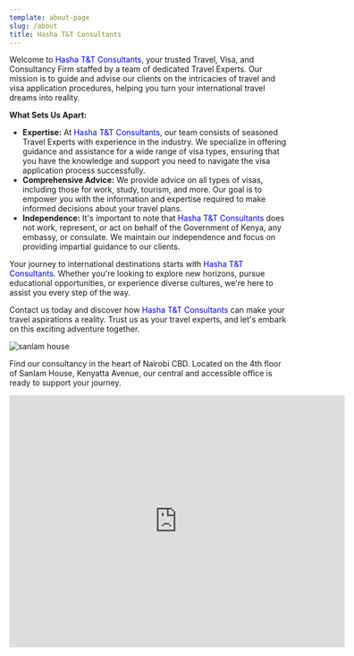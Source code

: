 ```yaml
---
template: about-page
slug: /about
title: Hasha T&T Consultants
---
```

Welcome to <span style="color: #0000FF;">Hasha T&T Consultants</span>, your trusted Travel, Visa, and Consultancy Firm staffed by a team of dedicated Travel Experts. Our mission is to guide and advise our clients on the intricacies of travel and visa application procedures, helping you turn your international travel dreams into reality.

**What Sets Us Apart:**

* **Expertise:** At <span style="color: #0000FF;">Hasha T&T Consultants</span>, our team consists of seasoned Travel Experts with experience in the industry. We specialize in offering guidance and assistance for a wide range of visa types, ensuring that you have the knowledge and support you need to navigate the visa application process successfully.
* **Comprehensive Advice:** We provide advice on all types of visas, including those for work, study, tourism, and more. Our goal is to empower you with the information and expertise required to make informed decisions about your travel plans.
* **Independence:** It's important to note that <span style="color: #0000FF;">Hasha T&T Consultants</span> does not work, represent, or act on behalf of the Government of Kenya, any embassy, or consulate. We maintain our independence and focus on providing impartial guidance to our clients.



Your journey to international destinations starts with <span style="color: #0000FF;">Hasha T&T Consultants</span>. Whether you're looking to explore new horizons, pursue educational opportunities, or experience diverse cultures, we're here to assist you every step of the way.

Contact us today and discover how <span style="color: #0000FF;">Hasha T&T Consultants</span> can make your travel aspirations a reality. Trust us as your travel experts, and let's embark on this exciting adventure together.

![sanlam house](/assets/4.jpg "Sanlam House")

Find our consultancy in the heart of Nairobi CBD. Located on the 4th floor of Sanlam House, Kenyatta Avenue, our central and accessible office is ready to support your journey.

<iframe src="https://www.google.com/maps/embed?pb=!1m18!1m12!1m3!1d3988.815906700383!2d36.819589575059304!3d-1.2843803356242165!2m3!1f0!2f0!3f0!3m2!1i1024!2i768!4f13.1!3m3!1m2!1s0x182f10d65f5df39d%3A0x93c7656f3e344c6e!2sSanlam%20House!5e0!3m2!1sen!2ske!4v1692961896446!5m2!1sen!2ske" width="600" height="450" style="border:0;" allowfullscreen="" loading="lazy" referrerpolicy="no-referrer-when-downgrade"></iframe>